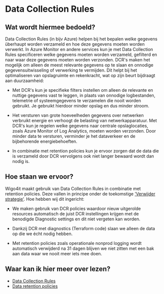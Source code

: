 # Data Collection Rules

## Wat wordt hiermee bedoeld?
Data Collection Rules (in bijv Azure) helpen bij het bepalen welke gegevens überhaupt worden verzameld en hoe deze gegevens moeten worden verwerkt. In Azure Monitor en andere services kun je met Data Collection Rules specificeren welke gegevens moeten worden verzameld, gefilterd en naar waar deze gegevens moeten worden verzonden. DCR's maken het mogelijk om alleen de meest relevante gegevens op te slaan en onnodige gegevensuitwisseling of verwerking te vermijden. Dit helpt bij het optimaliseren van opslagruimte en rekenkracht, wat op zijn beurt bijdraagt aan duurzaamheid:

- Met DCR's kun je specifieke filters instellen om alleen de relevante en nuttige gegevens vast te leggen, in plaats van onnodige logbestanden, telemetrie of systeemgegevens te verzamelen die nooit worden gebruikt. Je gebruikt hierdoor minder opslag en dus minder stroom.

- Het versturen van grote hoeveelheden gegevens over netwerken verbruikt energie en verhoogt de belasting van netwerkapparatuur. Met DCR's kun je regelen welke gegevens naar centrale opslaglocaties, zoals Azure Monitor of Log Analytics, moeten worden verzonden. Door minder data te versturen, verminder je het dataverkeer en de bijbehorende energiebehoeften.

- In combinatie met retention policies kun je ervoor zorgen dat de data die is verzameld door DCR vervolgens ook niet langer bewaard wordt dan nodig is. 

## Hoe staan we ervoor?
Wigo4it maakt gebruik van Data Collection Rules in combinatie met retention policies. Deze vallen in principe onder de toekomstige ['Verwijder strategie'](wiki.html?page=verwijderStrategie). Hoe hebben wij dit ingericht: 

- We maken gebruik van DCR policies waardoor nieuw uitgerolde resources automatisch de juist DCR instellingen krijgen met de benodigde Diagnostic settings en dit niet vergeten kan worden.

- Dankzij DCR met diagnostics (Terraform code) slaan we alleen de data op die we écht nodig hebben.

- Met retention policies zoals operationale nonprod logging wordt automatisch verwijderd na 31 dagen blijven we niet zitten met een bak aan data waar we nooit meer iets mee doen. 

## Waar kan ik hier meer over lezen?
- <a href="https://learn.microsoft.com/en-us/azure/azure-monitor/essentials/data-collection-rule-overview">Data Collection Rules</a>
- <a href="https://learn.microsoft.com/en-us/azure/azure-monitor/logs/data-retention-configure?tabs=portal-3%2Cportal-1%2Cportal-2">Data retention policies</a>